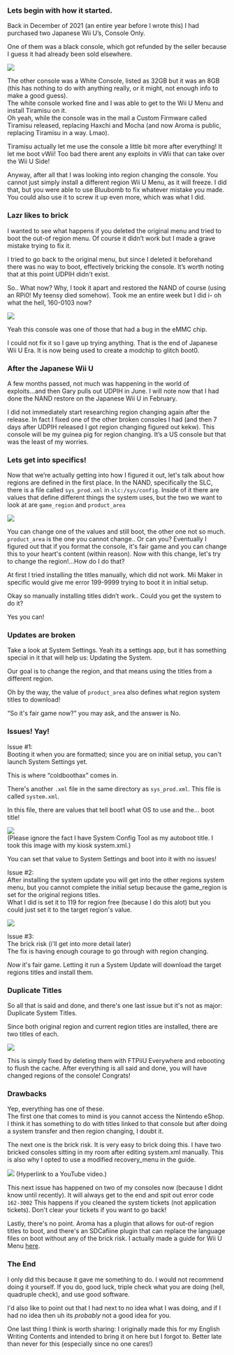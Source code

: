 ### Lets begin with how it started.

Back in December of 2021 (an entire year before I wrote this) I had purchased two Japanese Wii U’s, Console Only.

One of them was a black console, which got refunded by the seller because I guess it had already been sold elsewhere.  

![](../files/writeup_images/cancelled_japanese_wiiu.png)

The other console was a White Console, listed as 32GB but it was an 8GB (this has nothing to do with anything really, or it might, not enough info to make a good guess).  
The white console worked fine and I was able to get to the Wii U Menu and install Tiramisu on it.  
Oh yeah, while the console was in the mail a Custom Firmware called Tiramisu released, replacing Haxchi and Mocha (and now Aroma is public, replacing Tiramisu in a way. Lmao).

Tiramisu actually let me use the console a little bit more after everything! 
It let me boot vWii! 
Too bad there arent any exploits in vWii that can take over the Wii U Side!

Anyway, after all that I was looking into region changing the console. 
You cannot just simply install a different region Wii U Menu, as it will freeze. 
I did that, but you were able to use Bluubomb to fix whatever mistake you made. 
You could also use it to screw it up even more, which was what I did. 

### Lazr likes to brick

I wanted to see what happens if you deleted the original menu and tried to boot the out-of region menu. 
Of course it didn’t work but I made a grave mistake trying to fix it. 

I tried to go back to the original menu, but since I deleted it beforehand there was no way to boot, effectively bricking the console. 
It’s worth noting that at this point UDPIH didn't exist.

So.. What now? Why, I took it apart and restored the NAND of course (using an RPi0! My teensy died somehow). 
Took me an entire week but I did i- oh what the hell, 160-0103 now?

![](../files/writeup_images/1600103.jpg)

Yeah this console was one of those that had a bug in the eMMC chip.

I could not fix it so I gave up trying anything. 
That is the end of Japanese Wii U Era. 
It is now being used to create a modchip to glitch boot0.

### After the Japanese Wii U

A few months passed, not much was happening in the world of exploits...and then Gary pulls out UDPIH in June. I will note now that I had done the NAND restore on the Japanese Wii U in February.

I did not immediately start researching region changing again after the release. In fact I fixed one of the other broken consoles I had (and then 7 days after UDPIH released I got region changing figured out kekw). 
This console will be my guinea pig for region changing. 
It’s a US console but that was the least of my worries.

### Lets get into specifics!

Now that we’re actually getting into how I figured it out, let's talk about how regions are defined in the first place. 
In the NAND, specifically the SLC, there is a file called `sys_prod.xml` in `slc:/sys/config`. 
Inside of it there are values that define different things the system uses, but the two we want to look at are `game_region` and `product_area`

![](../files/writeup_images/regions.png)

You can change one of the values and still boot, the other one not so much. 
`product_area` is the one you cannot change.. Or can you? 
Eventually I figured out that if you format the console, it's fair game and you can change this to your heart's content (within reason). 
Now with this change, let's try to change the region!...How do I do that?

At first I tried installing the titles manually, which did not work. 
Mii Maker in specific would give me error 199-9999 trying to boot it in initial setup. 

Okay so manually installing titles didn’t work.. 
Could you get the system to do it? 

Yes you can!

### Updates are broken

Take a look at System Settings. 
Yeah its a settings app, but it has something special in it that will help us: Updating the System. 

Our goal is to change the region, and that means using the titles from a different region. 

Oh by the way, the value of `product_area` also defines what region system titles to download! 

“So it's fair game now?” you may ask, and the answer is No. 

### Issues! Yay!

Issue #1:  
Booting it when you are formatted; since you are on initial setup, you can't launch System Settings yet. 

This is where “coldboothax” comes in. 

There's another `.xml` file in the same directory as `sys_prod.xml`. 
This file is called `system.xml`. 

In this file, there are values that tell boot1 what OS to use and the… boot title! 

![](../files/writeup_images/boottitle.png)  
(Please ignore the fact I have System Config Tool as my autoboot title. I took this image with my kiosk system.xml.)

You can set that value to System Settings and boot into it with no issues!

Issue #2:  
After installing the system update you will get into the other regions system menu, but you cannot complete the initial setup because the game_region is set for the original regions titles.  
What I did is set it to 119 for region free (because I do this alot) but you could just set it to the target region's value. 

![](../files/writeup_images/regions2.png)


Issue #3:  
The brick risk (i'll get into more detail later)  
The fix is having enough courage to go through with region changing.

*Now* it's fair game.
Letting it run a System Update will download the target regions titles and install them.

### Duplicate Titles

So all that is said and done, and there's one last issue but it's not as major: Duplicate System Titles. 

Since both original region and current region titles are installed, there are two titles of each. 

![](../files/writeup_images/duplicates.jpg)

This is simply fixed by deleting them with FTPiiU Everywhere and rebooting to flush the cache. 
After everything is all said and done, you will have changed regions of the console! Congrats!

### Drawbacks

Yep, everything has one of these.  
The first one that comes to mind is you cannot access the Nintendo eShop.
I think it has something to do with titles linked to that console but after doing a system transfer and then region changing, I doubt it. 

The next one is the brick risk. It is very easy to brick doing this. I have two bricked consoles sitting in my room after editing system.xml manually. This is also why I opted to use a modified recovery_menu in the guide.

[![](../files/writeup_images/bricc.jpg)](https://youtu.be/f1s2F2FHofs)
(Hyperlink to a YouTube video.)

This next issue has happened on two of my consoles now (because I didnt know until recently).
It will always get to the end and spit out error code `162-3002`
This happens if you cleaned the system tickets (not application tickets).
Don't clear your tickets if you want to go back!

Lastly, there's no point. Aroma has a plugin that allows for out-of region titles to boot, and there's an SDCafiine plugin that can replace the language files on boot without any of the brick risk. I actually made a guide for Wii U Menu [here](https://gbatemp.net/threads/how-to-use-the-sdcafiine-aroma-plugin-to-use-other-language-files-on-a-japanese-wii-u.621186/).

### The End

I only did this because it gave me something to do. 
I would not recommend doing it yourself. 
If you do, good luck, triple check what you are doing (hell, quadruple check), and use good software.

I'd also like to point out that I had next to no idea what I was doing, and if I had no idea then uh its *probably* not a good idea for you.

One last thing I think is worth sharing: I originally made this for my English Writing Contents and intended to bring it on here but I forgot to. Better late than never for this (especially since no one cares!)
